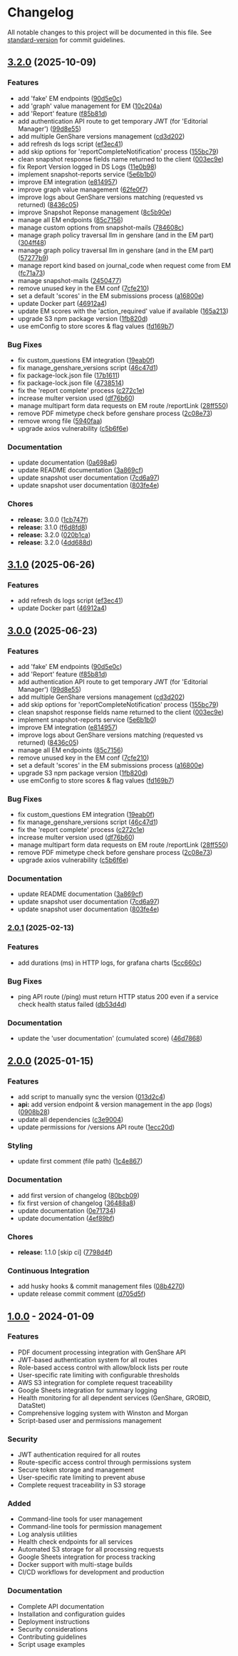 # Changelog

All notable changes to this project will be documented in this file. See [standard-version](https://github.com/conventional-changelog/standard-version) for commit guidelines.

## [3.2.0](https://github.com/DataSeer/snapshot-api/compare/v2.0.1...v3.2.0) (2025-10-09)


### Features

* add 'fake' EM endpoints ([90d5e0c](https://github.com/DataSeer/snapshot-api/commits/90d5e0c8f065736a74ded8686f03ca9e353c2adb))
* add 'graph' value management for EM ([10c204a](https://github.com/DataSeer/snapshot-api/commits/10c204a0378a6fee01ff2aff2a07a81ad46a3cdd))
* add 'Report' feature ([f85b81d](https://github.com/DataSeer/snapshot-api/commits/f85b81dc8a613aba7d8f0fba6a8c37adfff67461))
* add authentication API route to get temporary JWT (for 'Editorial Manager') ([99d8e55](https://github.com/DataSeer/snapshot-api/commits/99d8e550888b4e848b2501c0fd40e2c0f51ac738))
* add multiple GenShare versions management ([cd3d202](https://github.com/DataSeer/snapshot-api/commits/cd3d202e9a9ba4cc0dee431fe9a6a31e09938fbf))
* add refresh ds logs script ([ef3ec41](https://github.com/DataSeer/snapshot-api/commits/ef3ec41a7368b1e6fc353da85b0474256e1cdc5d))
* add skip options for 'reportCompleteNotification' process ([155bc79](https://github.com/DataSeer/snapshot-api/commits/155bc7948872c2c67bb24519b003e155915543d7))
* clean snapshot response fields name returned to the client ([003ec9e](https://github.com/DataSeer/snapshot-api/commits/003ec9e95091d76af9178048c59209d4bf22cca0))
* fix Report Version logged in DS Logs ([11e0b98](https://github.com/DataSeer/snapshot-api/commits/11e0b98b97e235a1c9f6b059aa66fc26584dbc13))
* implement snapshot-reports service ([5e6b1b0](https://github.com/DataSeer/snapshot-api/commits/5e6b1b038e4850d811c9b6d5e3232bcc2b01550a))
* improve EM integration ([e814957](https://github.com/DataSeer/snapshot-api/commits/e814957ee804c58df2dfa10bac97572ba1b20a71))
* improve graph value management ([62fe0f7](https://github.com/DataSeer/snapshot-api/commits/62fe0f72b82703a9eccc28dbc42356f319766462))
* improve logs about GenShare versions matching (requested vs returned) ([8436c05](https://github.com/DataSeer/snapshot-api/commits/8436c054d11197b53060e495b68e4646eb2a30a5))
* improve Snapshot Reponse management ([8c5b90e](https://github.com/DataSeer/snapshot-api/commits/8c5b90e38977052dac42a22fd6479ce72d5c25a9))
* manage all EM endpoints ([85c7156](https://github.com/DataSeer/snapshot-api/commits/85c715626d8015b751294b7ef479e58bce0af5be))
* manage custom options from snapshot-mails ([784608c](https://github.com/DataSeer/snapshot-api/commits/784608ca507e8465b2843c262c0f34e2145b7558))
* manage graph policy traversal llm in genshare (and in the EM part) ([304ff48](https://github.com/DataSeer/snapshot-api/commits/304ff48167c60d31b457b0b8fe3a8e2744513631))
* manage graph policy traversal llm in genshare (and in the EM part) ([57277b9](https://github.com/DataSeer/snapshot-api/commits/57277b9b42868c7707e65b3ccb664961cbe0d1fc))
* manage report kind based on journal_code when request come from EM ([fc71a73](https://github.com/DataSeer/snapshot-api/commits/fc71a7394df62f9c6ff3709c328f95b38c1e36db))
* manage snapshot-mails ([2450477](https://github.com/DataSeer/snapshot-api/commits/24504773318f7ebf1aaa68f2980e3565a1f3b844))
* remove unused key in the EM conf ([7cfe210](https://github.com/DataSeer/snapshot-api/commits/7cfe21090c6edd811ec64bed0d5b3a1868d48865))
* set a default 'scores' in the EM submissions process ([a16800e](https://github.com/DataSeer/snapshot-api/commits/a16800ecc1e622126946bd8239b461806b227846))
* update Docker part ([46912a4](https://github.com/DataSeer/snapshot-api/commits/46912a4eaa7023ff8d747acc4bb245430fe1a536))
* update EM scores with the 'action_required' value if available ([165a213](https://github.com/DataSeer/snapshot-api/commits/165a213aa00a0146090878d15243ea4760e02db1))
* upgrade S3 npm package version ([1fb820d](https://github.com/DataSeer/snapshot-api/commits/1fb820d9f1e6a21f682956f7458ffd78fcecbcd0))
* use emConfig to store scores & flag values ([fd169b7](https://github.com/DataSeer/snapshot-api/commits/fd169b719e402269efe6eef2f60ebe10d0fbaac1))


### Bug Fixes

* fix custom_questions EM integration ([19eab0f](https://github.com/DataSeer/snapshot-api/commits/19eab0f20912ae1cafd0fa7223c339e9403cc60d))
* fix manage_genshare_versions script ([46c47d1](https://github.com/DataSeer/snapshot-api/commits/46c47d100820a0c7a746495673aa47420ffe3d4c))
* fix package-lock.json file ([17b1611](https://github.com/DataSeer/snapshot-api/commits/17b1611949ee98f55fea49b06c378cf023784eef))
* fix package-lock.json file ([4738514](https://github.com/DataSeer/snapshot-api/commits/4738514db031f8a72ebb16506ed845e89cdbd76c))
* fix the 'report complete' process ([c272c1e](https://github.com/DataSeer/snapshot-api/commits/c272c1e58502da67aad47d299de9249ad001ac9b))
* increase multer version used ([df76b60](https://github.com/DataSeer/snapshot-api/commits/df76b608bf5253335023d65c811c7807bca32391))
* manage multipart form data requests on EM route /reportLink ([28ff550](https://github.com/DataSeer/snapshot-api/commits/28ff5500259028c44da577c7640feb2f62c9dd3f))
* remove PDF mimetype check before genshare process ([2c08e73](https://github.com/DataSeer/snapshot-api/commits/2c08e734dcd5919c6b1de9df6c74f9434ea1e93d))
* remove wrong file ([5940faa](https://github.com/DataSeer/snapshot-api/commits/5940faa6e998ef7eae7e729313fb00426eb3c174))
* upgrade axios vulnerability ([c5b6f6e](https://github.com/DataSeer/snapshot-api/commits/c5b6f6e65ee689ce5551ff82fa359babdfaf9cf3))


### Documentation

* update documentation ([0a698a6](https://github.com/DataSeer/snapshot-api/commits/0a698a69df706ae64abf342b4e6cf788d2d90a5b))
* update README documentation ([3a869cf](https://github.com/DataSeer/snapshot-api/commits/3a869cf5943a54ca77ede2ade2f75c0e484570c2))
* update snapshot user documentation ([7cd6a97](https://github.com/DataSeer/snapshot-api/commits/7cd6a9730a5f4135e08f3b9b89ed2dd71b75eac0))
* update snapshot user documentation ([803fe4e](https://github.com/DataSeer/snapshot-api/commits/803fe4e0cd293faa68ae89e16b0f7f9c9f02eeba))


### Chores

* **release:** 3.0.0 ([1cb747f](https://github.com/DataSeer/snapshot-api/commits/1cb747fdb74572388c402476fbc5c8d5a4fa89b7))
* **release:** 3.1.0 ([f6d8fd8](https://github.com/DataSeer/snapshot-api/commits/f6d8fd8d84d39a62a4fc7af8838f8e0a977ca2fd))
* **release:** 3.2.0 ([020b1ca](https://github.com/DataSeer/snapshot-api/commits/020b1ca337fcf3ab40eee00d6517fc6cfa2d3bc5))
* **release:** 3.2.0 ([4dd688d](https://github.com/DataSeer/snapshot-api/commits/4dd688d5b7f9a81a69889b8e2574612b152f26cc))

## [3.1.0](https://github.com/DataSeer/snapshot-api/compare/v3.0.0...v3.1.0) (2025-06-26)


### Features

* add refresh ds logs script ([ef3ec41](https://github.com/DataSeer/snapshot-api/commits/ef3ec41a7368b1e6fc353da85b0474256e1cdc5d))
* update Docker part ([46912a4](https://github.com/DataSeer/snapshot-api/commits/46912a4eaa7023ff8d747acc4bb245430fe1a536))


## [3.0.0](https://github.com/DataSeer/snapshot-api/compare/v2.0.1...v3.0.0) (2025-06-23)


### Features

* add 'fake' EM endpoints ([90d5e0c](https://github.com/DataSeer/snapshot-api/commits/90d5e0c8f065736a74ded8686f03ca9e353c2adb))
* add 'Report' feature ([f85b81d](https://github.com/DataSeer/snapshot-api/commits/f85b81dc8a613aba7d8f0fba6a8c37adfff67461))
* add authentication API route to get temporary JWT (for 'Editorial Manager') ([99d8e55](https://github.com/DataSeer/snapshot-api/commits/99d8e550888b4e848b2501c0fd40e2c0f51ac738))
* add multiple GenShare versions management ([cd3d202](https://github.com/DataSeer/snapshot-api/commits/cd3d202e9a9ba4cc0dee431fe9a6a31e09938fbf))
* add skip options for 'reportCompleteNotification' process ([155bc79](https://github.com/DataSeer/snapshot-api/commits/155bc7948872c2c67bb24519b003e155915543d7))
* clean snapshot response fields name returned to the client ([003ec9e](https://github.com/DataSeer/snapshot-api/commits/003ec9e95091d76af9178048c59209d4bf22cca0))
* implement snapshot-reports service ([5e6b1b0](https://github.com/DataSeer/snapshot-api/commits/5e6b1b038e4850d811c9b6d5e3232bcc2b01550a))
* improve EM integration ([e814957](https://github.com/DataSeer/snapshot-api/commits/e814957ee804c58df2dfa10bac97572ba1b20a71))
* improve logs about GenShare versions matching (requested vs returned) ([8436c05](https://github.com/DataSeer/snapshot-api/commits/8436c054d11197b53060e495b68e4646eb2a30a5))
* manage all EM endpoints ([85c7156](https://github.com/DataSeer/snapshot-api/commits/85c715626d8015b751294b7ef479e58bce0af5be))
* remove unused key in the EM conf ([7cfe210](https://github.com/DataSeer/snapshot-api/commits/7cfe21090c6edd811ec64bed0d5b3a1868d48865))
* set a default 'scores' in the EM submissions process ([a16800e](https://github.com/DataSeer/snapshot-api/commits/a16800ecc1e622126946bd8239b461806b227846))
* upgrade S3 npm package version ([1fb820d](https://github.com/DataSeer/snapshot-api/commits/1fb820d9f1e6a21f682956f7458ffd78fcecbcd0))
* use emConfig to store scores & flag values ([fd169b7](https://github.com/DataSeer/snapshot-api/commits/fd169b719e402269efe6eef2f60ebe10d0fbaac1))


### Bug Fixes

* fix custom_questions EM integration ([19eab0f](https://github.com/DataSeer/snapshot-api/commits/19eab0f20912ae1cafd0fa7223c339e9403cc60d))
* fix manage_genshare_versions script ([46c47d1](https://github.com/DataSeer/snapshot-api/commits/46c47d100820a0c7a746495673aa47420ffe3d4c))
* fix the 'report complete' process ([c272c1e](https://github.com/DataSeer/snapshot-api/commits/c272c1e58502da67aad47d299de9249ad001ac9b))
* increase multer version used ([df76b60](https://github.com/DataSeer/snapshot-api/commits/df76b608bf5253335023d65c811c7807bca32391))
* manage multipart form data requests on EM route /reportLink ([28ff550](https://github.com/DataSeer/snapshot-api/commits/28ff5500259028c44da577c7640feb2f62c9dd3f))
* remove PDF mimetype check before genshare process ([2c08e73](https://github.com/DataSeer/snapshot-api/commits/2c08e734dcd5919c6b1de9df6c74f9434ea1e93d))
* upgrade axios vulnerability ([c5b6f6e](https://github.com/DataSeer/snapshot-api/commits/c5b6f6e65ee689ce5551ff82fa359babdfaf9cf3))


### Documentation

* update README documentation ([3a869cf](https://github.com/DataSeer/snapshot-api/commits/3a869cf5943a54ca77ede2ade2f75c0e484570c2))
* update snapshot user documentation ([7cd6a97](https://github.com/DataSeer/snapshot-api/commits/7cd6a9730a5f4135e08f3b9b89ed2dd71b75eac0))
* update snapshot user documentation ([803fe4e](https://github.com/DataSeer/snapshot-api/commits/803fe4e0cd293faa68ae89e16b0f7f9c9f02eeba))

### [2.0.1](https://github.com/DataSeer/snapshot-api/compare/v2.0.0...v2.0.1) (2025-02-13)


### Features

* add durations (ms) in HTTP logs, for grafana charts ([5cc660c](https://github.com/DataSeer/snapshot-api/commits/5cc660cd03e0da98e07c25618c3319298091e626))


### Bug Fixes

* ping API route (/ping) must return HTTP status 200 even if a service check health status failed ([db53d4d](https://github.com/DataSeer/snapshot-api/commits/db53d4dd21d4ad7a771d2d82cfdfe02f7ed1676f))


### Documentation

* update the 'user documentation' (cumulated score) ([46d7868](https://github.com/DataSeer/snapshot-api/commits/46d7868d99e059f08c769c7b1b42c2a5ea4731cb))

## [2.0.0](https://github.com/DataSeer/snapshot-api/compare/v1.0.0...v2.0.0) (2025-01-15)


### Features

* add script to manually sync the version ([013d2c4](https://github.com/DataSeer/snapshot-api/commits/013d2c433d33a263eeb5ab528b6871e3d65c2f50))
* **api:** add version endpoint & version management in the app (logs) ([0908b28](https://github.com/DataSeer/snapshot-api/commits/0908b28765e6cb6bceda3ece087f2f500e4608b4))
* update all dependencies ([c3e9004](https://github.com/DataSeer/snapshot-api/commits/c3e9004429640db3c499de6d87c1136e9bce9e4e))
* update permissions for /versions API route ([1ecc20d](https://github.com/DataSeer/snapshot-api/commits/1ecc20d922da9672f26981961530cd000673d726))


### Styling

* update first comment (file path) ([1c4e867](https://github.com/DataSeer/snapshot-api/commits/1c4e86783153b9c2885869c84b5a874b82ba82df))


### Documentation

* add first version of changelog ([80bcb09](https://github.com/DataSeer/snapshot-api/commits/80bcb09aa1a043b2042c86059c2689ac9e184423))
* fix first version of changelog ([36488a8](https://github.com/DataSeer/snapshot-api/commits/36488a8e8314fff6e49abac5173844a5ffa4e4f6))
* update documentation ([0e71734](https://github.com/DataSeer/snapshot-api/commits/0e7173409087ce493ad4bf1db1985d357efa3a05))
* update documentation ([4ef89bf](https://github.com/DataSeer/snapshot-api/commits/4ef89bf917ee6472327d7354d34129becd5dc602))


### Chores

* **release:** 1.1.0 [skip ci] ([7798d4f](https://github.com/DataSeer/snapshot-api/commits/7798d4f8b07ccea2b4962a852e26ce47e41c9b21))


### Continuous Integration

* add husky hooks & commit management files ([08b4270](https://github.com/DataSeer/snapshot-api/commits/08b427001aa5e9bd5d0f2fd2c38ab15866c174a2))
* update release commit comment ([d705d5f](https://github.com/DataSeer/snapshot-api/commits/d705d5f05294b98f544013a081bf96b776cfcfb2))

## [1.0.0] - 2024-01-09

### Features
- PDF document processing integration with GenShare API
- JWT-based authentication system for all routes
- Role-based access control with allow/block lists per route
- User-specific rate limiting with configurable thresholds
- AWS S3 integration for complete request traceability
- Google Sheets integration for summary logging
- Health monitoring for all dependent services (GenShare, GROBID, DataStet)
- Comprehensive logging system with Winston and Morgan
- Script-based user and permissions management

### Security
- JWT authentication required for all routes
- Route-specific access control through permissions system
- Secure token storage and management
- User-specific rate limiting to prevent abuse
- Complete request traceability in S3 storage

### Added
- Command-line tools for user management
- Command-line tools for permission management
- Log analysis utilities
- Health check endpoints for all services
- Automated S3 storage for all processing requests
- Google Sheets integration for process tracking
- Docker support with multi-stage builds
- CI/CD workflows for development and production

### Documentation
- Complete API documentation
- Installation and configuration guides
- Deployment instructions
- Security considerations
- Contributing guidelines
- Script usage examples

[1.0.0]: https://github.com/DataSeer/snapshot-api/releases/tag/v1.0.0